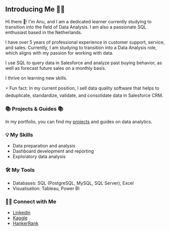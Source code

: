 ## Introducing Me 🧑🏽

Hi there 👋! I'm Anu, and I am a dedicated learner currently studying to transition into the field of Data Analysis. I am also a passionate SQL enthusiast based in the Netherlands.

I have over 5 years of professional experience in customer support, service, and sales. Currently, I am studying to transition into a Data Analysis role, which aligns with my passion for working with data.

I use SQL to query data in Salesforce and analyze past buying behavior, as well as forecast future sales on a monthly basis.

I thrive on learning new skills.

⚡ Fun fact: In my current position, I sell data quality software that helps to deduplicate, standardize, validate, and consolidate data in Salesforce CRM.

### 📚 Projects & Guides 📚
In my portfolio, you can find my [projects](https://github.com/) and guides on data analytics.

### 💡 My Skills
- Data preparation and analysis
- Dashboard development and reporting
- Exploratory data analysis

### 🛠️ My Tools
- Databases: SQL (PostgreSQL, MySQL, SQL Server), Excel
- Visualisation: Tableau, Power BI

### 🙌🏻 Connect with Me
- [Linkedin](https://www.linkedin.com/in/anuoluwapo-anu-olasheu-02985220b/)
- [Kaggle](https://)
- [HankerRank](https://www.hackerrank.com/anuoluwadeen)
